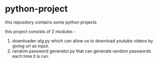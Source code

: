 # python-project
this repository contains some python projects

this project consists of 2 modules - 
1. downloader-alg.py which can allow us to download youtube videos by giving url as input.
2. random password generator.py that can generate random passwords each time it is run.
